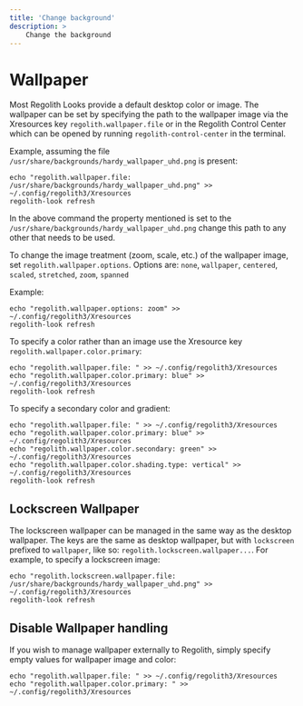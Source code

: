 ```yaml
---
title: 'Change background'
description: >
    Change the background
---
```


# Wallpaper

Most Regolith Looks provide a default desktop color or image. The wallpaper can be set by specifying the path to the wallpaper image via the Xresources key `regolith.wallpaper.file` or in the Regolith Control Center which can be opened by running `regolith-control-center` in the terminal.

Example, assuming the file `/usr/share/backgrounds/hardy_wallpaper_uhd.png` is present:

```console
echo "regolith.wallpaper.file: /usr/share/backgrounds/hardy_wallpaper_uhd.png" >> ~/.config/regolith3/Xresources
regolith-look refresh
```

In the above command the property mentioned is set to the `/usr/share/backgrounds/hardy_wallpaper_uhd.png` change this path to any other that needs to be used.

To change the image treatment (zoom, scale, etc.) of the wallpaper image, set `regolith.wallpaper.options`. Options are: `none`, `wallpaper`, `centered`, `scaled`, `stretched`, `zoom`, `spanned`

Example:

```console
echo "regolith.wallpaper.options: zoom" >> ~/.config/regolith3/Xresources
regolith-look refresh
```

To specify a color rather than an image use the Xresource key `regolith.wallpaper.color.primary`:

```console
echo "regolith.wallpaper.file: " >> ~/.config/regolith3/Xresources
echo "regolith.wallpaper.color.primary: blue" >> ~/.config/regolith3/Xresources
regolith-look refresh
```

To specify a secondary color and gradient:

```console
echo "regolith.wallpaper.file: " >> ~/.config/regolith3/Xresources
echo "regolith.wallpaper.color.primary: blue" >> ~/.config/regolith3/Xresources
echo "regolith.wallpaper.color.secondary: green" >> ~/.config/regolith3/Xresources
echo "regolith.wallpaper.color.shading.type: vertical" >> ~/.config/regolith3/Xresources
regolith-look refresh
```

## Lockscreen Wallpaper

The lockscreen wallpaper can be managed in the same way as the desktop wallpaper. The keys are the same as desktop wallpaper, but with `lockscreen` prefixed to `wallpaper`, like so: `regolith.lockscreen.wallpaper...`. For example, to specify a lockscreen image:

```console
echo "regolith.lockscreen.wallpaper.file: /usr/share/backgrounds/hardy_wallpaper_uhd.png" >> ~/.config/regolith3/Xresources
regolith-look refresh
```

## Disable Wallpaper handling

If you wish to manage wallpaper externally to Regolith, simply specify empty values for wallpaper image and color:

```console
echo "regolith.wallpaper.file: " >> ~/.config/regolith3/Xresources
echo "regolith.wallpaper.color.primary: " >> ~/.config/regolith3/Xresources
```
